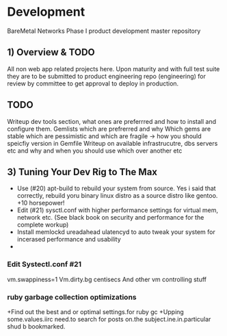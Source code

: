 # Development
BareMetal Networks Phase I product development master repository

## 1) Overview & TODO

All non web app related projects here. Upon maturity and with full test suite they are to be submitted to product engineering repo (engineering) for review by committee to get approval to deploy in production.


TODO
-----
Writeup dev tools section, what ones are preferrred and how to install and configure them. 
Gemlists which are prefrerred and why
Which gems are stable which are pessimistic and which are fragile -> how you should speicfiy version in Gemfile
Writeup on available infrastrucutre, dbs servers etc and why and when you should use which over another etc

## 3) Tuning Your Dev Rig to The Max

+ Use (#20) apt-build to rebuild your system from source. Yes i said that correctly, rebuild yoru binary linux distro as a source distro like gentoo. +10 horsepower!
+ Edit (#21) sysctl.conf with higher performance settings for virtual mem, network etc.    (See black book on security and performance for the complete workup)
+ Install memlockd ureadahead ulatencyd to auto tweak your system for incerased performance and usability
+ 


### Edit Systectl.conf #21 ###

vm.swappiness=1
Vm.dirty.bg centisecs
And other vm controlling stuff

### ruby garbage collection optimizations
+Find out the best and or optimal settings.for ruby gc
+Upping some.values.iirc need.to search for posts on.the subject.ine.in.particular shud b bookmarked.
